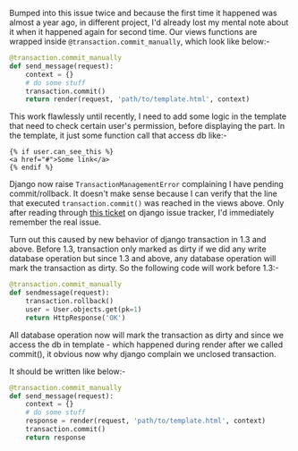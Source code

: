 <!-- 
.. link: 
.. description: 
.. tags: python, django, db, transaction
.. date: 2013/11/12 03:37:17
.. title: Django: @transaction.commit_manually and accessing db from template
.. slug: django-transactioncommit_manually-and-accessing-db-from-template
-->

Bumped into this issue twice and because the first time it happened was almost a year ago, in different project, I'd already lost my mental note about it when it happened again for second time. Our views functions are wrapped inside `@transaction.commit_manually`, which look like below:-

```python
@transaction.commit_manually
def send_message(request):
    context = {}
    # do some stuff
    transaction.commit()
    return render(request, 'path/to/template.html', context)
```

This work flawlessly until recently, I need to add some logic in the template that need to check certain user's permission, before displaying the part. In the template, it just some function call that access db like:-

```
{% if user.can_see_this %}
<a href="#">Some link</a>
{% endif %}
```

Django now raise `TransactionManagementError` complaining I have pending commit/rollback. It doesn't make sense because I can verify that the line that executed `transaction.commit()` was reached in the views above. Only after reading through [this ticket][1] on django issue tracker, I'd immediately remember the real issue.

Turn out this caused by new behavior of django transaction in 1.3 and above. Before 1.3, transaction only marked as dirty if we did any write database operation but since 1.3 and above, any database operation will mark the transaction as dirty. So the following code
will work before 1.3:-

```python
@transaction.commit_manually
def sendmessage(request):
    transaction.rollback()
    user = User.objects.get(pk=1)
    return HttpResponse('OK')
```

All database operation now will mark the transaction as dirty and since we access the db in template - which happened during render after we called commit(), it obvious now why django complain we unclosed transaction.

It should be written like below:-

```python
@transaction.commit_manually
def send_message(request):
    context = {}
    # do some stuff
    response = render(request, 'path/to/template.html', context)
    transaction.commit()
    return response
```
[1]:https://code.djangoproject.com/ticket/18080
